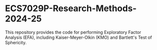 # ECS7029P-Research-Methods-2024-25

This repository provides the code for performing Exploratory Factor Analysis (EFA), including Kaiser-Meyer-Olkin (KMO) and Bartlett's Test of Sphericity.
